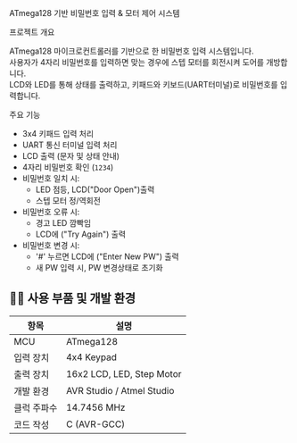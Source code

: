 ATmega128 기반 비밀번호 입력 & 모터 제어 시스템

프로젝트 개요

ATmega128 마이크로컨트롤러를 기반으로 한 비밀번호 입력 시스템입니다.  
사용자가 4자리 비밀번호를 입력하면 맞는 경우에 스텝 모터를 회전시켜 도어를 개방합니다.  
LCD와 LED를 통해 상태를 출력하고, 키패드와 키보드(UART터미널)로 비밀번호를 입력합니다.

주요 기능

- 3x4 키패드 입력 처리
- UART 통신 터미널 입력 처리
- LCD 출력 (문자 및 상태 안내)
- 4자리 비밀번호 확인 (`1234`)
- 비밀번호 일치 시:
  - LED 점등, LCD("Door Open")출력 
  - 스텝 모터 정/역회전
- 비밀번호 오류 시:
  - 경고 LED 깜빡임
  - LCD에 ("Try Again") 출력
- 비밀번호 변경 시:
  - '#' 누르면 LCD에 ("Enter New PW") 출력
  - 새 PW 입력 시, PW 변경상태로 초기화

## 🧑‍💻 사용 부품 및 개발 환경

| 항목 | 설명 |
|----------|---------------------------|
|   MCU    | ATmega128 |
| 입력 장치 | 4x4 Keypad| 키보드(UART 통신 터미널)|
| 출력 장치 | 16x2 LCD, LED, Step Motor |
| 개발 환경 | AVR Studio / Atmel Studio |
| 클럭 주파수 | 14.7456 MHz |
| 코드 작성 | C (AVR-GCC) |
